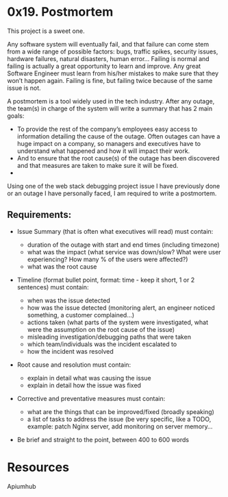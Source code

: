 # 0x19. Postmortem
This project is a sweet one.

Any software system will eventually fail, and that failure can come stem from a wide range of possible factors: bugs, traffic spikes, security issues, hardware failures, natural disasters, human error… Failing is normal and failing is actually a great opportunity to learn and improve. Any great Software Engineer must learn from his/her mistakes to make sure that they won’t happen again. Failing is fine, but failing twice because of the same issue is not.

A postmortem is a tool widely used in the tech industry. After any outage, the team(s) in charge of the system will write a summary that has 2 main goals:

- To provide the rest of the company’s employees easy access to information detailing the cause of the outage. Often outages can have a huge impact on a company, so managers and executives have to understand what happened and how it will impact their work.
- And to ensure that the root cause(s) of the outage has been discovered and that measures are taken to make sure it will be fixed.
- 
Using one of the web stack debugging project issue I have previously done or an outage I have personally faced, I am required to write a postmortem.

## Requirements:
 -  Issue Summary (that is often what executives will read) must contain:

      - duration of the outage with start and end times (including timezone)
      - what was the impact (what service was down/slow? What were user experiencing? How many % of the users were affected?)
      - what was the root cause
- Timeline (format bullet point, format: time - keep it short, 1 or 2 sentences) must contain:
    - when was the issue detected
    - how was the issue detected (monitoring alert, an engineer noticed something, a customer complained…)
    - actions taken (what parts of the system were investigated, what were the assumption on the root cause of the issue)
    - misleading investigation/debugging paths that were taken
    - which team/individuals was the incident escalated to
    - how the incident was resolved
    
 - Root cause and resolution must contain:
    - explain in detail what was causing the issue
    - explain in detail how the issue was fixed
  
 - Corrective and preventative measures must contain:
    - what are the things that can be improved/fixed (broadly speaking)
    - a list of tasks to address the issue (be very specific, like a TODO, example: patch Nginx server, add monitoring on server memory…
 -  Be brief and straight to the point, between 400 to 600 words

# Resources
Apiumhub
